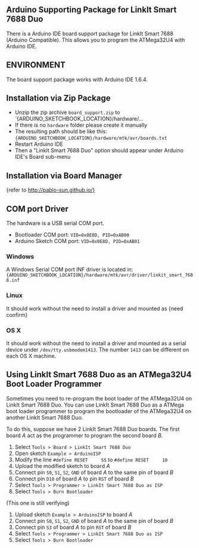 ## Arduino Supporting Package for LinkIt Smart 7688 Duo

There is a Arduino IDE board support package for LinkIt Smart 7688 (Arduino Compatible). This allows you to program the ATMega32U4 with Arduino IDE.

## ENVIRONMENT
The board support package works with Arduino IDE 1.6.4.

## Installation via Zip Package
 - Unzip the zip archive `board_support.zip` to `{ARDUINO_SKETCHBOOK_LOCATION}/hardware/...
 - If there is no `hardware` folder please create it manually
 - The resulting path should be like this: `{ARDUINO_SKETCHBOOK_LOCATION}/hardware/mtk/avr/boards.txt`
 - Restart Arduino IDE
 - Then a "LinkIt Smart 7688 Duo" option should appear under Arduino IDE's Board sub-menu

## Installation via Board Manager
{refer to http://pablo-sun.github.io/}

## COM port Driver
The hardware is a USB serial COM port.
 - Bootloader COM port: `VID=0x0E8D, PID=0xAB00`
 - Arduino Sketch COM port: `VID=0x0E8D, PID=0xAB01`

### Windows
A Windows Serial COM port INF driver is located in: `{ARDUINO_SKETCHBOOK_LOCATION}/hardware/mtk/avr/driver/linkit_smart_7688.inf`

### Linux
It should work without the need to install a driver and mounted as {need confirm}

### OS X
It should work without the need to install a driver and mounted as a serial device under `/dev/tty.usbmodem1413`. The number `1413` can be different on each OS X machine.

## Using LinkIt Smart 7688 Duo as an ATMega32U4 Boot Loader Programmer

Sometimes you need to re-program the boot loader of the ATMega32U4 on LinkIt Smart 7688 Duo. You can use LinkIt Smart 7688 Duo as a ATMega boot loader programmer to program the bootloader of the ATMega32U4 on another LinkIt Smart 7688 Duo.

To do this, suppose we have 2 LinkIt Smart 7688 Duo boards. The first board _A_ act as the programmer to program the second board _B_.

1. Select `Tools > Board > LinkIt Smart 7688 Duo`
2. Open sketch `Example > ArduinoISP` 
3. Modify the line `#define RESET     SS` to `#define RESET     10`
4. Upload the modified sketch to board _A_
5. Connect pin `S0`, `S1`, `S2`, `GND` of board _A_ to the same pin of board _B_
6. Connect pin `D10` of board _A_ to pin `RST` of board _B_
7. Select `Tools > Programmer > LinkIt Smart 7688 Duo as ISP`
8. Select `Tools > Burn Bootloader`


(This one is still verifying)
1. Upload sketch `Example > ArduinoISP` to board _A_
2. Connect pin `S0`, `S1`, `S2`, `GND` of board _A_ to the same pin of board _B_
3. Connect pin `S3` of board _A_ to pin `RST` of board _B_
4. Select `Tools > Programmer > LinkIt Smart 7688 Duo as ISP`
5. Select `Tools > Burn Bootloader`